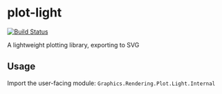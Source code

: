 # plot-light

[![Build Status](https://travis-ci.org/ocramz/plot-light.png)](https://travis-ci.org/ocramz/plot-light)

A lightweight plotting library, exporting to SVG


## Usage

Import the user-facing module: `Graphics.Rendering.Plot.Light.Internal`

